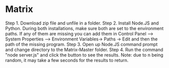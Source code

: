 # Matrix

Step 1. Download zip file and unfile in a folder.
Step 2. Install Node.JS and Python. During both installations, make sure both are set to the environment paths. If any of them are missing
you can add them in Control Panel –> System Properties –> Environment Variables-> Paths -> Edit and then the path of the missing program.
Step 3. Open up Node.JS command prompt and change directory to the Matrix-Master folder.
Step 4. Run the command "node server.js" and click the button to see the results.
Note: due to n being random, it may take a few seconds for the results to return.

